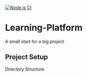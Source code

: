 [![Node.js CI](https://github.com/shyam-patel-kira/Learning-Platform/actions/workflows/node.js.yml/badge.svg?branch=main)](https://github.com/shyam-patel-kira/Learning-Platform/actions/workflows/node.js.yml)

# Learning-Platform
A small start for a big project

## Project Setup

Directory Structure
